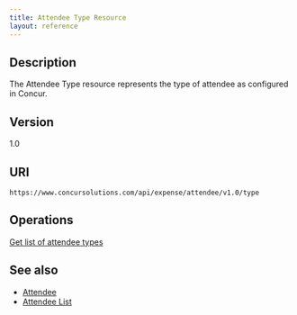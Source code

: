 ```yaml
---
title: Attendee Type Resource 
layout: reference
---
```



## Description
The Attendee Type resource represents the type of attendee as configured in Concur.

## Version
1.0

## URI
`https://www.concursolutions.com/api/expense/attendee/v1.0/type`

## Operations
[Get list of attendee types][2]

## See also
* [Attendee][3]
* [Attendee List][4]


[2]: https://developer.concur.com/attendee/attendee-type-resource/attendee-type-resource-get
[3]: https://developer.concur.com/attendee/attendee-resource
[4]: https://developer.concur.com/attendee/attendee-list-resource
